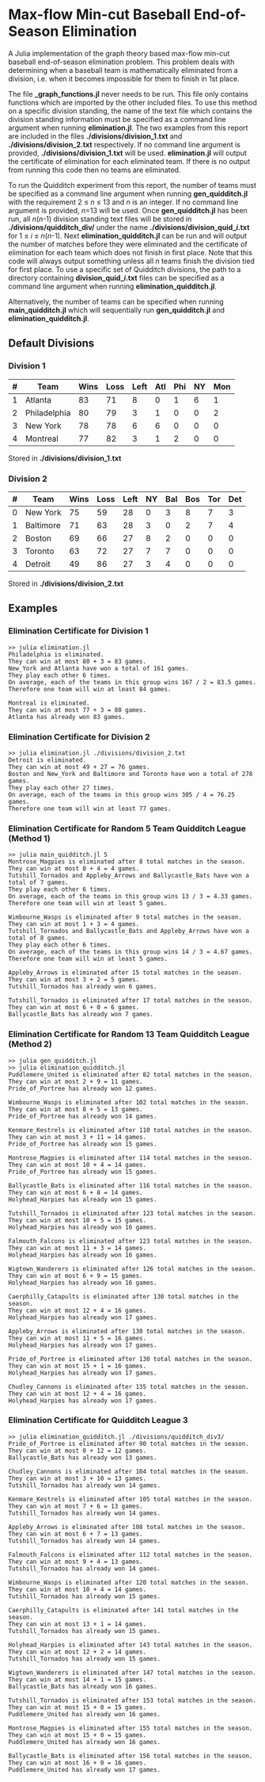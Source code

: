 # Max-flow Min-cut Baseball End-of-Season Elimination
A Julia implementation of the graph theory based max-flow min-cut baseball end-of-season elimination problem. This problem deals with determining when a baseball team is mathematically eliminated from a division, i.e. when it becomes impossible for them to finish in 1st place.

The file **_graph_functions.jl** never needs to be run. This file only contains functions which are imported by the other included files. To use this method on a specific division standing, the name of the text file which contains the division standing information must be specified as a command line argument when running **elimination.jl**. The two examples from this report are included in the files **./divisions/division_1.txt** and **./divisions/division_2.txt** respectively. If no command line argument is provided, **./divisions/division_1.txt** will be used. **elimination.jl** will output the certificate of elimination for each eliminated team. If there is no output from running this code then no teams are eliminated.

To run the Quidditch experiment from this report, the number of teams must be specified as a command line argument when running **gen_quidditch.jl** with the requirement 2 &leq; *n* &leq; 13 and *n* is an integer. If no command line argument is provided, *n*=13 will be used. Once **gen_quidditch.jl** has been run, all *n*(*n*-1) division standing text files will be stored in **./divisions/quidditch_div/** under the name **./divisions/division_quid_*i*.txt** for 1 &leq; *i* &leq; *n*(*n*-1). Next **elimination_quidditch.jl** can be run and will output the number of matches before they were eliminated and the certificate of elimination for each team which does not finish in first place. Note that this code will always output something unless all $n$ teams finish the division tied for first place. To use a specific set of Quidditch divisions, the path to a directory containing **division_quid_*i*.txt** files can be specified as a command line argument when running **elimination_quidditch.jl**.

Alternatively, the number of teams can be specified when running **main_quidditch.jl** which will sequentially run **gen_quidditch.jl** and **elimination_quidditch.jl**.

## Default Divisions

### Division 1

|#|Team        |Wins|Loss|Left|Atl|Phi|NY |Mon|
|-|------------|----|----|----|---|---|---|---|
|1|Atlanta     |83  |71  |8   |0  |1  |6  |1  |
|2|Philadelphia|80  |79  |3   |1  |0  |0  |2  |
|3|New York    |78  |78  |6   |6  |0  |0  |0  |
|4|Montreal    |77  |82  |3   |1  |2  |0  |0  |

Stored in **./divisions/division_1.txt**

### Division 2

|#|Team        |Wins|Loss|Left|NY |Bal|Bos|Tor|Det|
|-|------------|----|----|----|---|---|---|---|---|
|0|New York    |75  |59  |28  |0  |3  |8  |7  |3  |
|1|Baltimore   |71  |63  |28  |3  |0  |2  |7  |4  |
|2|Boston      |69  |66  |27  |8  |2  |0  |0  |0  |
|3|Toronto     |63  |72  |27  |7  |7  |0  |0  |0  |
|4|Detroit     |49  |86  |27  |3  |4  |0  |0  |0  |

Stored in **./divisions/division_2.txt**

## Examples

### Elimination Certificate for Division 1

    >> julia elimination.jl
    Philadelphia is eliminated.
    They can win at most 80 + 3 = 83 games.
    New_York and Atlanta have won a total of 161 games.
    They play each other 6 times.
    On average, each of the teams in this group wins 167 / 2 = 83.5 games.
    Therefore one team will win at least 84 games.
     
    Montreal is eliminated.
    They can win at most 77 + 3 = 80 games.
    Atlanta has already won 83 games.

### Elimination Certificate for Division 2

    >> julia elimination.jl ./divisions/division_2.txt
    Detroit is eliminated.
    They can win at most 49 + 27 = 76 games.
    Boston and New_York and Baltimore and Toronto have won a total of 278 games.
    They play each other 27 times.
    On average, each of the teams in this group wins 305 / 4 = 76.25 games.
    Therefore one team will win at least 77 games.

### Elimination Certificate for Random 5 Team Quidditch League (Method 1)

    >> julia main_quidditch.jl 5
    Montrose_Magpies is eliminated after 8 total matches in the season.
    They can win at most 0 + 4 = 4 games.
    Tutshill_Tornados and Appleby_Arrows and Ballycastle_Bats have won a total of 7 games.
    They play each other 6 times.
    On average, each of the teams in this group wins 13 / 3 = 4.33 games.
    Therefore one team will win at least 5 games.
     
    Wimbourne_Wasps is eliminated after 9 total matches in the season.
    They can win at most 1 + 3 = 4 games.
    Tutshill_Tornados and Ballycastle_Bats and Appleby_Arrows have won a total of 8 games.
    They play each other 6 times.
    On average, each of the teams in this group wins 14 / 3 = 4.67 games.
    Therefore one team will win at least 5 games.

    Appleby_Arrows is eliminated after 15 total matches in the season.
    They can win at most 3 + 2 = 5 games.
    Tutshill_Tornados has already won 6 games.

    Tutshill_Tornados is eliminated after 17 total matches in the season.
    They can win at most 6 + 0 = 6 games.
    Ballycastle_Bats has already won 7 games.

### Elimination Certificate for Random 13 Team Quidditch League (Method 2)

    >> julia gen_quidditch.jl
    >> julia elimination_quidditch.jl 
    Puddlemere_United is eliminated after 82 total matches in the season.
    They can win at most 2 + 9 = 11 games.
    Pride_of_Portree has already won 12 games.
     
    Wimbourne_Wasps is eliminated after 102 total matches in the season.
    They can win at most 8 + 5 = 13 games.
    Pride_of_Portree has already won 14 games.
      
    Kenmare_Kestrels is eliminated after 110 total matches in the season.
    They can win at most 3 + 11 = 14 games.
    Pride_of_Portree has already won 15 games.
       
    Montrose_Magpies is eliminated after 114 total matches in the season.
    They can win at most 10 + 4 = 14 games.
    Pride_of_Portree has already won 15 games.

    Ballycastle_Bats is eliminated after 116 total matches in the season.
    They can win at most 6 + 8 = 14 games.
    Holyhead_Harpies has already won 15 games.

    Tutshill_Tornados is eliminated after 123 total matches in the season.
    They can win at most 10 + 5 = 15 games.
    Holyhead_Harpies has already won 16 games.

    Falmouth_Falcons is eliminated after 123 total matches in the season.
    They can win at most 11 + 3 = 14 games.
    Holyhead_Harpies has already won 16 games.

    Wigtown_Wanderers is eliminated after 126 total matches in the season.
    They can win at most 6 + 9 = 15 games.
    Holyhead_Harpies has already won 16 games.

    Caerphilly_Catapults is eliminated after 130 total matches in the season.
    They can win at most 12 + 4 = 16 games.
    Holyhead_Harpies has already won 17 games.

    Appleby_Arrows is eliminated after 130 total matches in the season.
    They can win at most 11 + 5 = 16 games.
    Holyhead_Harpies has already won 17 games.

    Pride_of_Portree is eliminated after 130 total matches in the season.
    They can win at most 15 + 1 = 16 games.
    Holyhead_Harpies has already won 17 games.

    Chudley_Cannons is eliminated after 135 total matches in the season.
    They can win at most 12 + 4 = 16 games.
    Holyhead_Harpies has already won 17 games.

### Elimination Certificate for Quidditch League 3

    >> julia elimination_quidditch.jl ./divisions/quidditch_div3/
    Pride_of_Portree is eliminated after 90 total matches in the season.
    They can win at most 0 + 12 = 12 games.
    Ballycastle_Bats has already won 13 games.

    Chudley_Cannons is eliminated after 104 total matches in the season.
    They can win at most 3 + 10 = 13 games.
    Tutshill_Tornados has already won 14 games.

    Kenmare_Kestrels is eliminated after 105 total matches in the season.
    They can win at most 7 + 6 = 13 games.
    Tutshill_Tornados has already won 14 games.

    Appleby_Arrows is eliminated after 108 total matches in the season.
    They can win at most 6 + 7 = 13 games.
    Tutshill_Tornados has already won 14 games.

    Falmouth_Falcons is eliminated after 112 total matches in the season.
    They can win at most 9 + 4 = 13 games.
    Tutshill_Tornados has already won 14 games.

    Wimbourne_Wasps is eliminated after 120 total matches in the season.
    They can win at most 10 + 4 = 14 games.
    Tutshill_Tornados has already won 15 games.

    Caerphilly_Catapults is eliminated after 141 total matches in the season.
    They can win at most 13 + 1 = 14 games.
    Tutshill_Tornados has already won 15 games.

    Holyhead_Harpies is eliminated after 143 total matches in the season.
    They can win at most 12 + 2 = 14 games.
    Tutshill_Tornados has already won 15 games.

    Wigtown_Wanderers is eliminated after 147 total matches in the season.
    They can win at most 14 + 1 = 15 games.
    Ballycastle_Bats has already won 16 games.

    Tutshill_Tornados is eliminated after 153 total matches in the season.
    They can win at most 15 + 0 = 15 games.
    Puddlemere_United has already won 16 games.

    Montrose_Magpies is eliminated after 155 total matches in the season.
    They can win at most 15 + 0 = 15 games.
    Puddlemere_United has already won 16 games.

    Ballycastle_Bats is eliminated after 156 total matches in the season.
    They can win at most 16 + 0 = 16 games.
    Puddlemere_United has already won 17 games.

